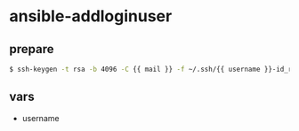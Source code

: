 # ansible-addloginuser

## prepare

```bash
$ ssh-keygen -t rsa -b 4096 -C {{ mail }} -f ~/.ssh/{{ username }}-id_rsa
```

## vars

- username
